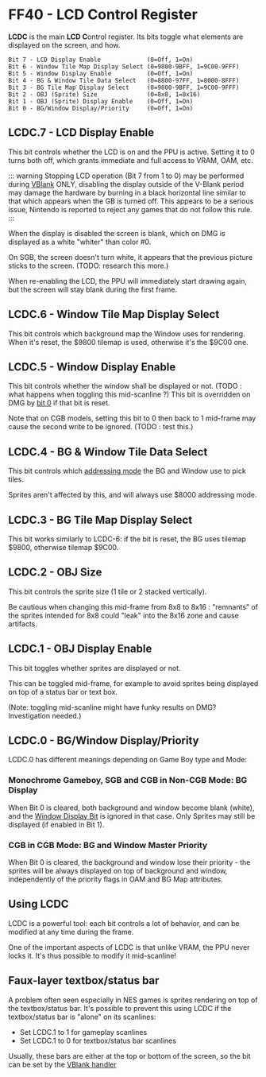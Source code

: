 # FF40 - LCD Control Register

**LCDC** is the main **LCD C**ontrol register. Its bits toggle what
elements are displayed on the screen, and how.

```
Bit 7 - LCD Display Enable             (0=Off, 1=On)
Bit 6 - Window Tile Map Display Select (0=9800-9BFF, 1=9C00-9FFF)
Bit 5 - Window Display Enable          (0=Off, 1=On)
Bit 4 - BG & Window Tile Data Select   (0=8800-97FF, 1=8000-8FFF)
Bit 3 - BG Tile Map Display Select     (0=9800-9BFF, 1=9C00-9FFF)
Bit 2 - OBJ (Sprite) Size              (0=8x8, 1=8x16)
Bit 1 - OBJ (Sprite) Display Enable    (0=Off, 1=On)
Bit 0 - BG/Window Display/Priority     (0=Off, 1=On)
```


## LCDC.7 - LCD Display Enable

This bit controls whether the LCD is on and the PPU is active. Setting
it to 0 turns both off, which grants immediate and full access to VRAM,
OAM, etc.

::: warning
Stopping LCD operation (Bit 7 from 1 to 0) may be performed
during [VBlank](VBlank "wikilink") ONLY, disabling the display outside
of the V-Blank period may damage the hardware by burning in a black
horizontal line similar to that which appears when the GB is turned off.
This appears to be a serious issue, Nintendo is reported to reject any
games that do not follow this rule.
:::

When the display is disabled the screen is blank, which on DMG is
displayed as a white "whiter" than color \#0.

On SGB, the screen doesn't turn white, it appears that the previous
picture sticks to the screen. (TODO: research this more.)

When re-enabling the LCD, the PPU will immediately start drawing again,
but the screen will stay blank during the first frame.

## LCDC.6 - Window Tile Map Display Select

This bit controls which background map the Window uses for rendering.
When it's reset, the \$9800 tilemap is used, otherwise it's the \$9C00
one.

## LCDC.5 - Window Display Enable

This bit controls whether the window shall be displayed or not. (TODO :
what happens when toggling this mid-scanline ?) This bit is overridden
on DMG by [bit 0](#LCDC.0_-_BG.2FWindow_Display.2FPriority "wikilink")
if that bit is reset.

Note that on CGB models, setting this bit to 0 then back to 1 mid-frame
may cause the second write to be ignored. (TODO : test this.)

## LCDC.4 - BG & Window Tile Data Select

This bit controls which [addressing
mode](Video_Display#VRAM_Tile_Data "wikilink") the BG and Window use to
pick tiles.

Sprites aren't affected by this, and will always use \$8000 addressing
mode.

## LCDC.3 - BG Tile Map Display Select

This bit works similarly to LCDC-6: if the bit is
reset, the BG uses tilemap $9800, otherwise tilemap $9C00.


## LCDC.2 - OBJ Size

This bit controls the sprite size (1 tile or 2 stacked vertically).

Be cautious when changing this mid-frame from 8x8 to 8x16 : "remnants"
of the sprites intended for 8x8 could "leak" into the 8x16 zone and
cause artifacts.

## LCDC.1 - OBJ Display Enable

This bit toggles whether sprites are displayed or not.

This can be toggled mid-frame, for example to avoid sprites being
displayed on top of a status bar or text box.

(Note: toggling mid-scanline might have funky results on DMG?
Investigation needed.)

## LCDC.0 - BG/Window Display/Priority

LCDC.0 has different meanings depending on Game Boy type and Mode:

### Monochrome Gameboy, SGB and CGB in Non-CGB Mode: BG Display

When Bit 0 is cleared, both background and window become blank (white),
and the [Window Display Bit](#LCDC.5_-_Window_Display_Enable "wikilink")
is ignored in that case. Only Sprites may still be displayed (if enabled
in Bit 1).

### CGB in CGB Mode: BG and Window Master Priority

When Bit 0 is cleared, the background and window lose their priority -
the sprites will be always displayed on top of background and window,
independently of the priority flags in OAM and BG Map attributes.

## Using LCDC

LCDC is a powerful tool: each bit controls a lot of behavior, and can be
modified at any time during the frame.

One of the important aspects of LCDC is that unlike VRAM, the PPU never
locks it. It's thus possible to modify it mid-scanline!

## Faux-layer textbox/status bar

A problem often seen especially in NES games is sprites rendering on top
of the textbox/status bar. It's possible to prevent this using LCDC if
the textbox/status bar is "alone" on its scanlines:

-   Set LCDC.1 to 1 for gameplay scanlines
-   Set LCDC.1 to 0 for textbox/status bar scanlines

Usually, these bars are either at the top or bottom of the screen, so
the bit can be set by the [VBlank handler](VBlank_handler "wikilink")

